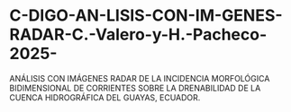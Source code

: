 # C-DIGO-AN-LISIS-CON-IM-GENES-RADAR-C.-Valero-y-H.-Pacheco-2025-
ANÁLISIS CON IMÁGENES RADAR DE LA INCIDENCIA MORFOLÓGICA BIDIMENSIONAL DE CORRIENTES SOBRE LA DRENABILIDAD DE LA CUENCA HIDROGRÁFICA DEL GUAYAS, ECUADOR.
